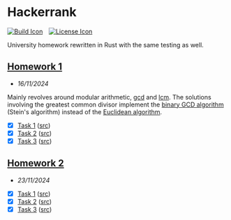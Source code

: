 # Hackerrank

[![Build Icon]][Build Status]&emsp;[![License Icon]][LICENSE]

[Build Icon]: https://img.shields.io/github/actions/workflow/status/1git2clone/hackerrank-hw/rust.yml?branch=main
[Build Status]: https://github.com/1git2clone/hackerrank-hw/actions?query=branch%3Amain
[License Icon]: https://img.shields.io/badge/license-MIT-blue.svg
[LICENSE]: LICENSE

University homework rewritten in Rust with the same testing as well.

## [Homework 1](https://www.hackerrank.com/contests/citb106-f2024-hw1/challenges)

<!-- prettier-ignore -->
- *16/11/2024*

Mainly revolves around modular arithmetic,
[gcd](https://en.wikipedia.org/wiki/Greatest_common_divisor) and
[lcm](https://en.wikipedia.org/wiki/Least_common_multiple). The solutions
involving the greatest common divisor implement the [binary GCD
algorithm](https://en.wikipedia.org/wiki/Binary_GCD_algorithm) (Stein's
algorithm) instead of the [Euclidean
algorithm](https://en.wikipedia.org/wiki/Euclidean_algorithm).

- [x] [Task 1](https://www.hackerrank.com/contests/citb106-f2024-hw1/challenges/discrete-mathematics-and-programming-hw-1-task-1)
      ([src](./src/hw1/task_1.rs))
- [x] [Task 2](https://www.hackerrank.com/contests/citb106-f2024-hw1/challenges/discrete-mathematics-and-programming-hw-1-task-2)
      ([src](./src/hw1/task_2.rs))
- [x] [Task 3](https://www.hackerrank.com/contests/citb106-f2024-hw1/challenges/discrete-mathematics-and-programming-hw-1-task-3)
      ([src](./src/hw1/task_3.rs))

## [Homework 2](https://www.hackerrank.com/contests/citb106-f2024-hw1/challenges)

<!-- prettier-ignore -->
- *23/11/2024*

- [x] [Task 1](https://www.hackerrank.com/contests/citb106-f2024-hw2/challenges/discrete-mathematics-and-programming-hw-2-task-1)
      ([src](./src/hw2/task_1.rs))
- [x] [Task 2](https://www.hackerrank.com/contests/citb106-f2024-hw2/challenges/discrete-mathematics-and-programming-hw-2-task-2)
      ([src](./src/hw2/task_2.rs))
- [x] [Task 3](https://www.hackerrank.com/contests/citb106-f2024-hw2/challenges/discrete-mathematics-and-programming-hw-2-task-3)
      ([src](./src/hw2/task_3.rs))